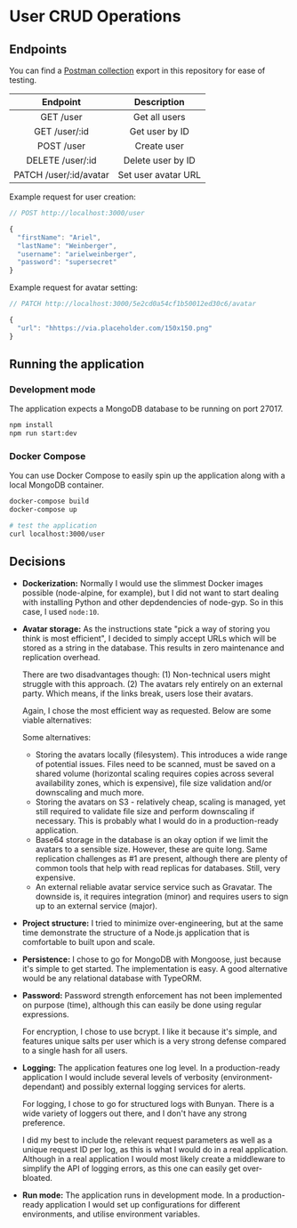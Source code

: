 # User CRUD Operations
## Endpoints
You can find a [Postman collection](postman_collection.json) export in this repository for ease of testing.

|        Endpoint        |     Description     |
|:----------------------:|:-------------------:|
| GET /user              |    Get all users    |
| GET /user/:id          |    Get user by ID   |
| POST /user             |     Create user     |
| DELETE /user/:id       |  Delete user by ID  |
| PATCH /user/:id/avatar | Set user avatar URL |

Example request for user creation:
```js
// POST http://localhost:3000/user

{
  "firstName": "Ariel",
  "lastName": "Weinberger",
  "username": "arielweinberger",
  "password": "supersecret"
}
```

Example request for avatar setting:
```js
// PATCH http://localhost:3000/5e2cd0a54cf1b50012ed30c6/avatar

{
  "url": "hhttps://via.placeholder.com/150x150.png"
}
```

## Running the application
### Development mode
The application expects a MongoDB database to be running on port 27017.
```bash
npm install
npm run start:dev
```

### Docker Compose
You can use Docker Compose to easily spin up the application along with a local MongoDB container.
```bash
docker-compose build
docker-compose up

# test the application
curl localhost:3000/user
```

## Decisions
- **Dockerization:** Normally I would use the slimmest Docker images possible (node-alpine, for example), but I did not want to start dealing with installing Python and other depdendencies of node-gyp. So in this case, I used `node:10`.

- **Avatar storage:** As the instructions state "pick a way of storing you think is most efficient", I decided to simply accept URLs which will be stored as a string in the database. This results in zero maintenance and replication overhead.

  There are two disadvantages though:
  (1) Non-technical users might struggle with this approach.
  (2) The avatars rely entirely on an external party. Which means, if the links break, users lose their avatars.

  Again, I chose the most efficient way as requested. Below are some viable alternatives:

  Some alternatives:
  - Storing the avatars locally (filesystem). This introduces a wide range of potential issues. Files need to be scanned, must be saved on a shared volume (horizontal scaling requires copies across several availability zones, which is expensive), file size validation and/or downscaling and much more.
  - Storing the avatars on S3 - relatively cheap, scaling is managed, yet still required to validate file size and perform downscaling if necessary. This is probably what I would do in a production-ready application.
  - Base64 storage in the database is an okay option if we limit the avatars to a sensible size. However, these are quite long. Same replication challenges as #1 are present, although there are plenty of common tools that help with read replicas for databases. Still, very expensive.
  - An external reliable avatar service service such as Gravatar. The downside is, it requires integration (minor) and requires users to sign up to an external service (major).

- **Project structure:** I tried to minimize over-engineering, but at the same time demonstrate the structure of a Node.js application that is comfortable to built upon and scale.

- **Persistence:** I chose to go for MongoDB with Mongoose, just because it's simple to get started. The implementation is easy. A good alternative would be any relational database with TypeORM.

- **Password:** Password strength enforcement has not been implemented on purpose (time), although this can easily be done using regular expressions.

  For encryption, I chose to use bcrypt. I like it because it's simple, and features unique salts per user which is a very strong defense compared to a single hash for all users.

- **Logging:** The application features one log level. In a production-ready application I would include several levels of verbosity (environment-dependant) and possibly external logging services for alerts.

  For logging, I chose to go for structured logs with Bunyan. There is a wide variety of loggers out there, and I don't have any strong preference.

  I did my best to include the relevant request parameters as well as a unique request ID per log, as this is what I would do in a real application. Although in a real application I would most likely create a middleware to simplify the API of logging errors, as this one can easily get over-bloated.

- **Run mode:** The application runs in development mode. In a production-ready application I would set up configurations for different environments, and utilise environment variables.